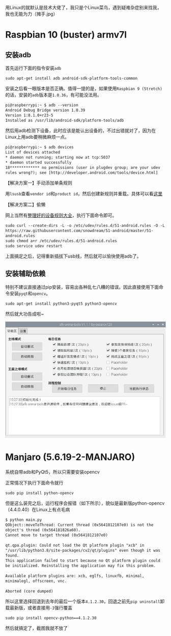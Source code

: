 用Linux的就默认是技术大佬了，我只是个Linux菜鸟，遇到疑难杂症别来找我，我也无能为力（摊手.jpg）

# Raspbian 10 (buster) armv7l

## 安装adb

首先运行下面的指令安装`adb`

```
sudo apt-get install adb android-sdk-platform-tools-common
```

安装之后看一眼版本是否正确。值得一提的是，如果使用`Raspbian 9 (Stretch)`的话，安装的`adb`版本是`1.0.36`，有可能没法用。

```
pi@raspberrypi:~ $ adb --version
Android Debug Bridge version 1.0.39
Version 1:8.1.0+r23-5
Installed as /usr/lib/android-sdk/platform-tools/adb
```

然后用adb检测下设备，此时应该是能认出设备的，不过出错就对了，因为在Linux上用adb要稍微麻烦一点。

```
pi@raspberrypi:~ $ adb devices
List of devices attached
* daemon not running; starting now at tcp:5037
* daemon started successfully
18*************	no permissions (user in plugdev group; are your udev rules wrong?); see [http://developer.android.com/tools/device.html]
```

【解决方案一】手动添加单条规则

用`lsusb`查看`vendor id`和`product id`，然后创建新规则并重载。具体可以看[这里](https://stackoverflow.com/questions/53887322/adb-devices-no-permissions-user-in-plugdev-group-are-your-udev-rules-wrong)

【解决方案二】偷懒

网上当然有[整理好的设备规则大全](https://github.com/snowdream/51-android)，执行下面命令即可。

```
sudo curl --create-dirs -L -o /etc/udev/rules.d/51-android.rules -O -L https://raw.githubusercontent.com/snowdream/51-android/master/51-android.rules
sudo chmod a+r /etc/udev/rules.d/51-android.rules
sudo service udev restart
```

上面搞定之后，记得重新插拔下usb线，然后就可以愉快使用adb了。

## 安装辅助依赖

特别不建议直接通过pip安装，容易出各种乱七八糟的错误。因此直接使用下面命令安装`pyqt`和`opencv`。

```
sudo apt-get install python3-pyqt5 python3-opencv
```

然后就大功告成啦~

![](./img/Raspbian_10_buster_armv7l_success.png)

# Manjaro (5.6.19-2-MANJARO)

系统自带adb和PyQt5，所以只需要安装opencv

正常情况下执行下面命令就行

```
sudo pip install python-opencv
```

但是这么装完之后，运行程序会报错（如下所示），貌似是最新版python-opencv（4.4.0.40）在Linux上有点毛病

```
$ python main.py 
QObject::moveToThread: Current thread (0x5641812107e0) is not the object's thread (0x564181826a60).
Cannot move to target thread (0x5641812107e0)

qt.qpa.plugin: Could not load the Qt platform plugin "xcb" in "/usr/lib/python3.8/site-packages/cv2/qt/plugins" even though it was found.
This application failed to start because no Qt platform plugin could be initialized. Reinstalling the application may fix this problem.

Available platform plugins are: xcb, eglfs, linuxfb, minimal, minimalegl, offscreen, vnc.

Aborted (core dumped)
```

所以这里选择回退到去年的最后一个版本`4.1.2.30`，回退之前先`pip uninstall`卸载最新版，或者直接用`-I`强行覆盖

```
sudo pip install opencv-python==4.1.2.30
```

然后就搞定了，截图我就不放了